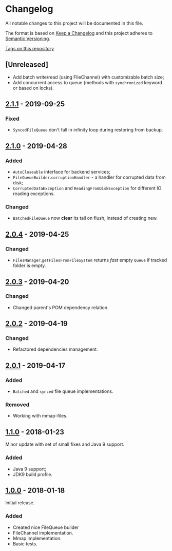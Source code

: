 
# Changelog

All notable changes to this project will be documented in this file.

The format is based on [Keep a Changelog](http://keepachangelog.com/en/1.0.0/)
and this project adheres to [Semantic Versioning](http://semver.org/spec/v2.0.0.html).

[Tags on this repository](https://github.com/infobip/popout/tags)

## [Unreleased]

- Add batch write/read (using FileChannel) with customizable batch size;
- Add concurrent access to queue (methods with `synchronized` keyword or based on locks).

## [2.1.1](https://github.com/infobip/popout/releases/tag/2.1.1) - 2019-09-25

### Fixed

- `SyncedFileQueue` don't fall in infinity loop during restoring from backup.

## [2.1.0](https://github.com/infobip/popout/releases/tag/2.1.0) - 2019-04-28

### Added

- `AutoCloseable` interface for backend services;
- `FileQueueBuilder`.`corruptionHandler` - a handler for corrupted data from disk;
- `CorruptedDataException` and `ReadingFromDiskException` for different IO reading exceptions.

### Changed

- `BatchedFileQueue` now **clear** its tail on flush, instead of creating new.

## [2.0.4](https://github.com/infobip/popout/releases/tag/2.0.4) - 2019-04-25

### Changed

- `FilesManager`.`getFilesFromFileSystem` returns *fast* empty `Queue` if tracked folder is empty.

## [2.0.3](https://github.com/infobip/popout/releases/tag/2.0.3) - 2019-04-20

### Changed

- Changed parent's POM dependency relation.

## [2.0.2](https://github.com/infobip/popout/releases/tag/2.0.2) - 2019-04-19

### Changed

- Refactored dependencies management.

## [2.0.1](https://github.com/infobip/popout/releases/tag/2.0.1) - 2019-04-17

### Added

- `Batched` and `synced` file queue implementations.

### Removed

- Working with mmap-files.

## [1.1.0](https://github.com/infobip/popout/releases/tag/1.1.0) - 2018-01-23

Minor update with set of small fixes and Java 9 support.

### Added

- Java 9 support;
- JDK9 build profile.

## [1.0.0](https://github.com/infobip/popout/releases/tag/1.0.0) - 2018-01-18

Initial release.

### Added

- Created nice FileQueue builder
- FileChannel implementation.
- Mmap implementation.
- Basic tests.
